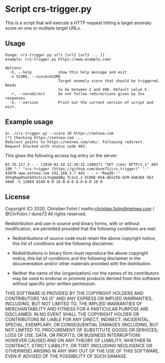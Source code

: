 # Script crs-trigger.py

This is a script that will execute a HTTP request hitting a target anomaly score on one or multiple target URLs.

## Usage

```
Usage: crs-trigger.py url1 [url2 [url3 ... ]]
example: crs-trigger.py https://www.example.com/

Options:
  -h, --help            show this help message and exit
  -n SCORE, --score=SCORE
                        Target anomaly score that should be triggered. Needs
                        to be between 2 and 490. Default value 5.
  -r, --noredirect      Do not follow redirections given by 3xx responses
  -V, --version         Print out the current version of script and exit.
```

## Example usage

```
$> ./crs-trigger.py --score 10 https://netnea.com
[*] Checking https://netnea.com ...
Redirect points to https://netnea.com/cms/. Following redirect.
Request blocked with status code 403.
```

This gives the following access log entry on the server:
```
83.76.117.3 - - [2020-01-10 12:30:15.130027] "GET /cms/ HTTP/1.1" 403 199 "-" "crs-trigger (https://github.com/dune73/crs-trigger)" "-" 43970 www.netnea.com 192.168.3.7 443 - - + "ReqID--" XhhgRwp0SwFAd3stciLYngAAABg TLSv1.2 ECDHE-RSA-AES256-GCM-SHA384 563 4046 -% 15889 8149 0 0 10-0-0-0 0-0-0-0 10 0
```




## License

Copyright (C) 2020, Christian Folini / mailto:christian.folini@netnea.com / @ChrFolini / dune73
All rights reserved.

Redistribution and use in source and binary forms, with or without
modification, are permitted provided that the following conditions are met:

* Redistributions of source code must retain the above copyright notice, this
  list of conditions and the following disclaimer.

* Redistributions in binary form must reproduce the above copyright notice,
  this list of conditions and the following disclaimer in the documentation
  and/or other materials provided with the distribution.

* Neither the name of the {organization} nor the names of its
  contributors may be used to endorse or promote products derived from
  this software without specific prior written permission.

THIS SOFTWARE IS PROVIDED BY THE COPYRIGHT HOLDERS AND CONTRIBUTORS "AS IS"
AND ANY EXPRESS OR IMPLIED WARRANTIES, INCLUDING, BUT NOT LIMITED TO, THE
IMPLIED WARRANTIES OF MERCHANTABILITY AND FITNESS FOR A PARTICULAR PURPOSE ARE
DISCLAIMED. IN NO EVENT SHALL THE COPYRIGHT HOLDER OR CONTRIBUTORS BE LIABLE
FOR ANY DIRECT, INDIRECT, INCIDENTAL, SPECIAL, EXEMPLARY, OR CONSEQUENTIAL
DAMAGES (INCLUDING, BUT NOT LIMITED TO, PROCUREMENT OF SUBSTITUTE GOODS OR
SERVICES; LOSS OF USE, DATA, OR PROFITS; OR BUSINESS INTERRUPTION) HOWEVER
CAUSED AND ON ANY THEORY OF LIABILITY, WHETHER IN CONTRACT, STRICT LIABILITY,
OR TORT (INCLUDING NEGLIGENCE OR OTHERWISE) ARISING IN ANY WAY OUT OF THE USE
OF THIS SOFTWARE, EVEN IF ADVISED OF THE POSSIBILITY OF SUCH DAMAGE.

